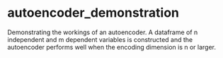 # autoencoder_demonstration
Demonstrating the workings of an autoencoder. A dataframe of n independent and m dependent variables is constructed and the autoencoder performs well when the encoding dimension is n or larger.
